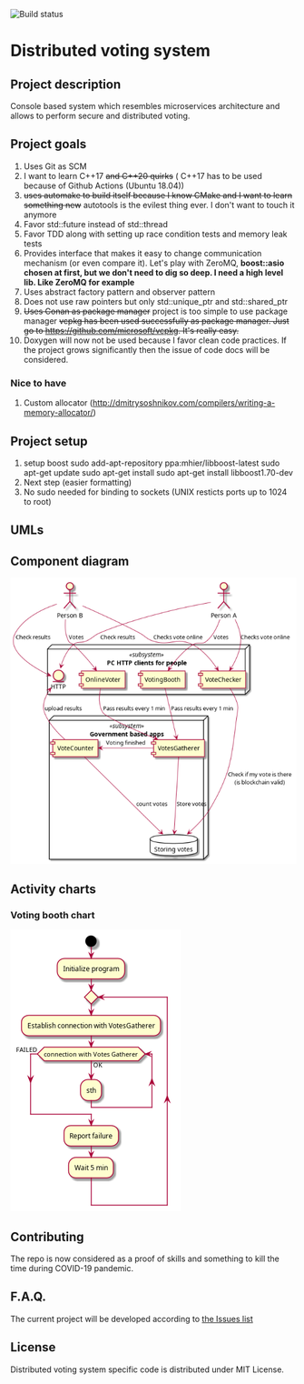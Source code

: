![Build status](https://github.com/AeolusTech/Distributed-voting-system/workflows/CI/badge.svg)




**Distributed voting system**
=============================

Project description
-------------------
Console based system which resembles microservices architecture and allows to perform secure and distributed voting.

Project goals
-------------

1. Uses Git as SCM
2. I want to learn C++17 ~~and C++20 quirks~~ ( C++17 has to be used because of Github Actions (Ubuntu 18.04))
3. ~~uses automake to build itself because I know CMake and I want to learn something new~~ autotools is the evilest thing ever. I don't want to touch it anymore
4. Favor std::future instead of std::thread
5. Favor TDD along with setting up race condition tests and memory leak tests
6. Provides interface that makes it easy to change communication mechanism (or even compare it). Let's play with ZeroMQ, **boost::asio chosen at first, but we don't need to dig so deep. I need a high level lib. Like ZeroMQ for example**
7. Uses abstract factory pattern and observer pattern
8. Does not use raw pointers but only std::unique_ptr and std::shared_ptr
9. ~~Uses Conan as package manager~~ project is too simple to use package manager ~~vcpkg has been used successfully as package manager. Just go to https://github.com/microsoft/vcpkg. It's really easy.~~
10. Doxygen will now not be used because I favor clean code practices. If the project grows significantly then the issue of code docs will be considered.



### Nice to have
1. Custom allocator (http://dmitrysoshnikov.com/compilers/writing-a-memory-allocator/)



Project setup
-------------

1. setup boost
sudo add-apt-repository ppa:mhier/libboost-latest
sudo apt-get update
sudo apt-get install
sudo apt-get install libboost1.70-dev
2. Next step (easier formatting)
3. No sudo needed for binding to sockets (UNIX resticts ports up to 1024 to root)

UMLs
-------------

## Component diagram
![Component diagram](./docs/generated/component_diagram.png)

## Activity charts
### Voting booth chart
![Voting booth activity chart](./docs/generated/voting_booth_activity_chart.png)


Contributing
------------

The repo is now considered as a proof of skills and something to kill the time during COVID-19 pandemic.

F.A.Q.
------

The current project will be developed according to [the Issues list](https://github.com/AeolusTech/Distributed-voting-system/issues)

License
-------

Distributed voting system specific code is distributed under MIT License.
